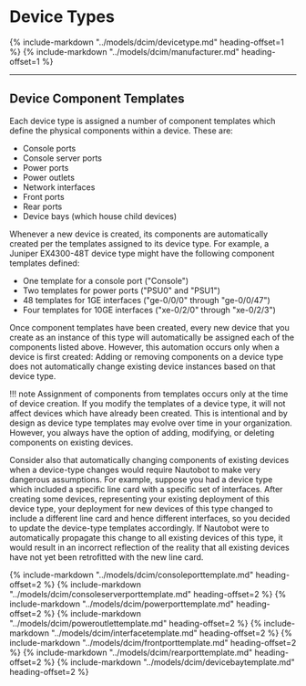 # Device Types

{%
    include-markdown "../models/dcim/devicetype.md"
    heading-offset=1
%}
{%
    include-markdown "../models/dcim/manufacturer.md"
    heading-offset=1
%}

---

## Device Component Templates

Each device type is assigned a number of component templates which define the physical components within a device. These are:

* Console ports
* Console server ports
* Power ports
* Power outlets
* Network interfaces
* Front ports
* Rear ports
* Device bays (which house child devices)

Whenever a new device is created, its components are automatically created per the templates assigned to its device type. For example, a Juniper EX4300-48T device type might have the following component templates defined:

* One template for a console port ("Console")
* Two templates for power ports ("PSU0" and "PSU1")
* 48 templates for 1GE interfaces ("ge-0/0/0" through "ge-0/0/47")
* Four templates for 10GE interfaces ("xe-0/2/0" through "xe-0/2/3")

Once component templates have been created, every new device that you create as an instance of this type will automatically be assigned each of the components listed above. However, this automation occurs only when a device is first created: Adding or removing components on a device type does not automatically change existing device instances based on that device type.

!!! note
    Assignment of components from templates occurs only at the time of device creation. If you modify the templates of a device type, it will not affect devices which have already been created. This is intentional and by design as device type templates may evolve over time in your organization. However, you always have the option of adding, modifying, or deleting components on existing devices.

Consider also that automatically changing components of existing devices when a device-type changes would require Nautobot to make very dangerous assumptions. For example, suppose you had a device type which included a specific line card with a specific set of interfaces. After creating some devices, representing your existing deployment of this device type, your deployment for new devices of this type changed to include a different line card and hence different interfaces, so you decided to update the device-type templates accordingly. If Nautobot were to automatically propagate this change to all existing devices of this type, it would result in an incorrect reflection of the reality that all existing devices have not yet been retrofitted with the new line card.

{%
    include-markdown "../models/dcim/consoleporttemplate.md"
    heading-offset=2
%}
{%
    include-markdown "../models/dcim/consoleserverporttemplate.md"
    heading-offset=2
%}
{%
    include-markdown "../models/dcim/powerporttemplate.md"
    heading-offset=2
%}
{%
    include-markdown "../models/dcim/poweroutlettemplate.md"
    heading-offset=2
%}
{%
    include-markdown "../models/dcim/interfacetemplate.md"
    heading-offset=2
%}
{%
    include-markdown "../models/dcim/frontporttemplate.md"
    heading-offset=2
%}
{%
    include-markdown "../models/dcim/rearporttemplate.md"
    heading-offset=2
%}
{%
    include-markdown "../models/dcim/devicebaytemplate.md"
    heading-offset=2
%}
